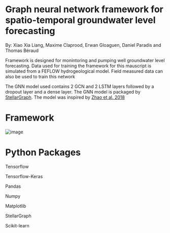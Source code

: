 # Graph neural network framework for spatio-temporal groundwater level forecasting

By: Xiao Xia Liang, Maxime Claprood, Erwan Gloaguen, Daniel Paradis and Thomas Béraud

Framework is designed for monintoring and pumping well groundwater level forecasting.
Data used for training the framework for this mauscript is simulated from a FEFLOW hydrogeological model.
Field measured data can also be used to train this network

The GNN model used contains 2 GCN and 2 LSTM layers followed by a dropout layer and a dense layer. The GNN model is packaged by [StellarGraph](https://stellargraph.readthedocs.io/en/stable/index.html). The model was inspired by [Zhao et al. 2018](https://arxiv.org/abs/1811.05320)

# Framework
![image](https://github.com/XiaoXia10/GWforecast_GNNFramework/assets/130078715/368435db-757b-4873-8583-55941a5e20a1)

# Python Packages
Tensorflow

Tensorflow-Keras

Pandas

Numpy

Matplotlib

StellarGraph

Scikit-learn
